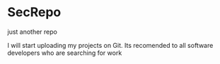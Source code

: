 # SecRepo
just another repo

I will start uploading my projects on Git. Its recomended to all software developers who are searching for work
